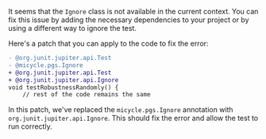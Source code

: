 It seems that the `Ignore` class is not available in the current context. You can fix this issue by adding the necessary dependencies to your project or by using a different way to ignore the test.

Here's a patch that you can apply to the code to fix the error:
```diff
- @org.junit.jupiter.api.Test
- @micycle.pgs.Ignore
+ @org.junit.jupiter.api.Test
+ @org.junit.jupiter.api.Ignore
void testRobustnessRandomly() {
    // rest of the code remains the same
```
In this patch, we've replaced the `micycle.pgs.Ignore` annotation with `org.junit.jupiter.api.Ignore`. This should fix the error and allow the test to run correctly.